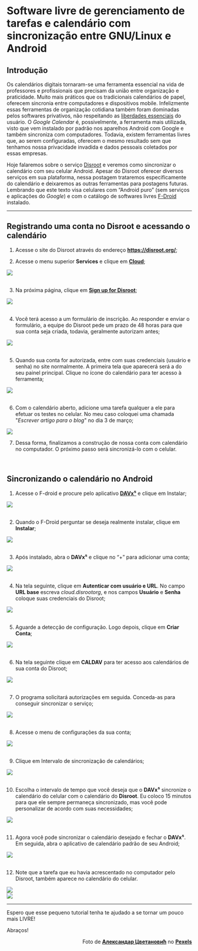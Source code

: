 # Software livre de gerenciamento de tarefas e calendário com sincronização entre GNU/Linux e Android

## Introdução

Os calendários digitais tornaram-se uma ferramenta essencial na vida de professores e profissionais que precisam da união entre organização e praticidade. Muito mais práticos que os tradicionais calendários de papel, oferecem sincronia entre computadores e dispositivos mobile. Infelizmente essas ferramentas de organização cotidiana também foram dominadas pelos softwares privativos, não respeitando as <a href="https://www.gnu.org/philosophy/free-sw.pt-br.html" target=_blank>liberdades essenciais</a> do usuário. O *Google Calendar* é, possivelmente, a ferramenta mais utilizada, visto que vem instalado por padrão nos aparelhos Android  com Google e também sincroniza com computadores. Todavia, existem ferramentas livres que, ao serem configuradas, oferecem o mesmo resultado sem que tenhamos nossa privacidade invadida e dados pessoais coletados por essas empresas.

Hoje falaremos sobre o serviço <a href="https://disroot.org/en" target=_blank>Disroot</a> e veremos como sincronizar o calendário com seu celular Android. Apesar do Disroot oferecer diversos serviços em sua plataforma, nessa postagem trataremos especificamente do calendário e deixaremos as outras ferramentas para postagens futuras. Lembrando que este texto visa celulares com “Android puro” (sem serviços e aplicações do *Google*) e com o catálogo de softwares livres <a href="https://www.f-droid.org/" target=_blank>F-Droid</a> instalado.


---

## Registrando uma conta no Disroot e acessando o calendário

1. Acesse o site do Disroot através do endereço **<a href="https://disroot.org/" target=_blank>https://disroot.org/</a>**;</br>

2. Acesse o menu superior **Services** e clique em **<a href="https://disroot.org/en/services/nextcloud" target=_blank>Cloud</a>**;

![](https://archive.org/download/3_20210927_20210927/1.webp)</br></br>

3. Na próxima página, clique em **<a href="https://user.disroot.org/pwm/public/newuser" target=_blank>Sign up for Disroot</a>**;

![](https://archive.org/download/3_20210927_20210927/2.webp)</br></br>

4. Você terá acesso a um formulário de inscrição. Ao responder e enviar o formulário, a equipe do Disroot pede um prazo de 48 horas para que sua conta seja criada, todavia, geralmente autorizam antes;

![](https://archive.org/download/3_20210927_20210927/3.webp)</br></br>

5. Quando sua conta for autorizada, entre com suas credenciais (usuário e senha) no site normalmente. A primeira tela que aparecerá será a do seu painel principal. Clique no ícone do calendário para ter acesso à ferramenta;

![](https://archive.org/download/3_20210927_20210927/4.webp)</br></br>

6. Com o calendário aberto, adicione uma tarefa qualquer a ele para efetuar os testes no celular. No meu caso coloquei uma chamada "*Escrever artigo para o blog*" no dia 3 de março;

![](https://archive.org/download/3_20210927_20210927/5.webp)

7. Dessa forma, finalizamos a construção de nossa conta com calendário no computador. O próximo passo será sincronizá-lo com o celular.

</br>

## Sincronizando o calendário no Android

1. Acesse o F-droid e procure pelo aplicativo **<a href="https://f-droid.org/en/packages/at.bitfire.davdroid/" target=_blank>DAVx⁵</a>** e clique em Instalar;

<img src = "https://archive.org/download/3_20210927_20210927/6.webp"></br></br>

2. Quando o F-Droid perguntar se deseja realmente instalar, clique em **Instalar**;

<img src = "https://archive.org/download/3_20210927_20210927/7.webp"></br></br>

3. Após instalado, abra o **DAVx⁵** e clique no “+” para adicionar uma conta;

<img src = "https://archive.org/download/3_20210927_20210927/8.webp"></br></br>

4. Na tela seguinte, clique em **Autenticar com usuário e URL**. No campo **URL base** escreva *cloud.disrootorg*, e nos campos **Usuário** e **Senha** coloque suas credenciais do Disroot;

<img src = "https://archive.org/download/3_20210927_20210927/9.webp"></br></br>

5. Aguarde a detecção de configuração. Logo depois, clique em **Criar Conta**;

<img src = "https://archive.org/download/3_20210927_20210927/10.webp"></br></br>

6. Na tela seguinte clique em **CALDAV** para ter acesso aos calendários de sua conta do Disroot;

<img src = "https://archive.org/download/3_20210927_20210927/11.webp"></br></br>

7. O programa solicitará autorizações em seguida. Conceda-as para conseguir sincronizar o serviço;

<img src = "https://archive.org/download/3_20210927_20210927/12.webp"></br></br>

8. Acesse o menu de configurações da sua conta;

<img src = "https://archive.org/download/3_20210927_20210927/13.webp"></br></br>

9. Clique em Intervalo de sincronização de calendários;

<img src = "https://archive.org/download/3_20210927_20210927/14.webp"></br></br>

10. Escolha o intervalo de tempo que você deseja que o **DAVx⁵** sincronize o calendário do celular com o calendário do **Disroot**. Eu coloco 15 minutos para que ele sempre permaneça sincronizado, mas você pode personalizar de acordo com suas necessidades;

<img src = "https://archive.org/download/3_20210927_20210927/15.webp"></br></br>

11. Agora você pode sincronizar o calendário desejado e fechar o **DAVx⁵**. Em seguida, abra o aplicativo de calendário padrão de seu Android;

<img src = "https://archive.org/download/3_20210927_20210927/16.webp"></br></br>

12. Note que a tarefa que eu havia acrescentado no computador pelo Disroot, também aparece no calendário do celular.

<img src = "https://archive.org/download/3_20210927_20210927/17.webp">
</br>
<img src = "https://archive.org/download/3_20210927_20210927/18.webp">

---

Espero que esse pequeno tutorial tenha te ajudado a se tornar um pouco mais LIVRE!

Abraços!

<p text align = right>Foto de <b><a href="https://www.pexels.com/pt-br/@lemonzandtea?utm_content=attributionCopyText&utm_medium=referral&utm_source=pexels" target=_blank>Александар Цветановић</a></b> no <b><a href="https://www.pexels.com/pt-br/foto/calendario-de-mesa-de-bloco-de-madeira-marrom-exibindo-13-de-setembro-1425099/?utm_content=attributionCopyText&utm_medium=referral&utm_source=pexels" target=_blank>Pexels</p></b>

